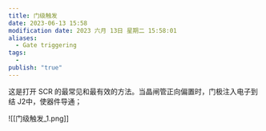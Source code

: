 ```yaml
---
title: 门级触发
date: 2023-06-13 15:58
modification date: 2023 六月 13日 星期二 15:58:01
aliases:
  - Gate triggering
tags:
  - 
publish: "true"
---
```


这是打开 SCR 的最常见和最有效的方法。当晶闸管正向偏置时，门极注入电子到结 J2中，使器件导通；

![[门级触发_1.png]]
